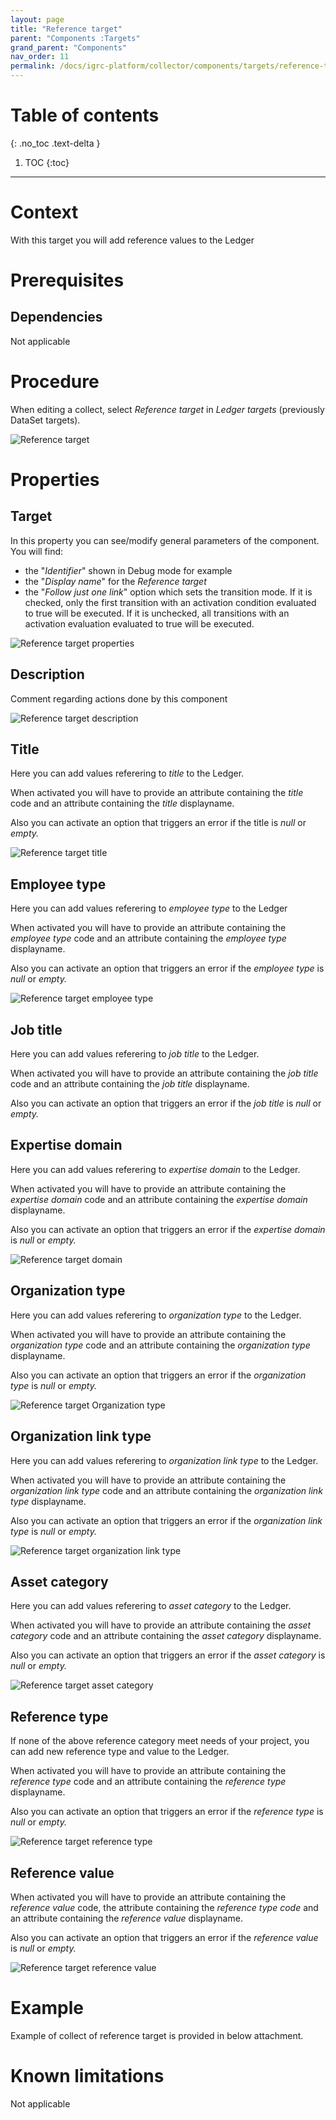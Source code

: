 ```yaml
---
layout: page
title: "Reference target"
parent: "Components :Targets"
grand_parent: "Components"
nav_order: 11
permalink: /docs/igrc-platform/collector/components/targets/reference-target/
---
```


# Table of contents
{: .no_toc .text-delta }

1. TOC
{:toc}
---

# Context

With this target you will add reference values to the Ledger

# Prerequisites

## Dependencies

Not applicable  

# Procedure

When editing a collect, select _Reference target_ in _Ledger targets_ (previously DataSet targets).  

![Reference target]({{site.baseurl}}/docs/igrc-platform/collector/components/targets/reference-target/images/reference-target.PNG "Reference target")

# Properties

## Target

In this property you can see/modify general parameters of the component. You will find:

- the "_Identifier_" shown in Debug mode for example
- the "_Display name_" for the _Reference target_  
- the "_Follow just one link_" option which sets the transition mode. If it is checked, only the first transition with an activation condition evaluated to true will be executed. If it is unchecked, all transitions with an activation evaluation evaluated to true will be executed.

![Reference target properties]({{site.baseurl}}/docs/igrc-platform/collector/components/targets/reference-target/images/reference-target_properties_target.PNG "Reference target properties")

## Description

Comment regarding actions done by this component

![Reference target description]({{site.baseurl}}/docs/igrc-platform/collector/components/targets/reference-target/images/reference-target_properties_description.PNG "Reference target description")

## Title

Here you can add values referering to _title_ to the Ledger.   

When activated you will have to provide an attribute containing the _title_ code and an attribute containing the _title_ displayname.   

Also you can activate an option that triggers an error if the title is _null_ or _empty._   

![Reference target title]({{site.baseurl}}/docs/igrc-platform/collector/components/targets/reference-target/images/reference-target_properties_title.PNG "Reference target title")

## Employee type

Here you can add values referering to _employee type_ to the Ledger   

When activated you will have to provide an attribute containing the _employee type_ code and an attribute containing the _employee type_ displayname.   

Also you can activate an option that triggers an error if the _employee type_ is _null_ or _empty._   

![Reference target  employee type]({{site.baseurl}}/docs/igrc-platform/collector/components/targets/reference-target/images/reference-target_properties_employee_type.PNG "Reference target employee type")

## Job title

Here you can add values referering to _job title_ to the Ledger.   

When activated you will have to provide an attribute containing the _job title_ code and an attribute containing the _job title_ displayname.   

Also you can activate an option that triggers an error if the _job title_ is _null_ or _empty._   

## Expertise domain

Here you can add values referering to _expertise domain_ to the Ledger.

When activated you will have to provide an attribute containing the _expertise domain_ code and an attribute containing the _expertise domain_ displayname.   

Also you can activate an option that triggers an error if the _expertise domain_ is _null_ or _empty._   

![Reference target domain]({{site.baseurl}}/docs/igrc-platform/collector/components/targets/reference-target/images/reference-target_properties_expertise_domain.PNG "Reference target domain")

## Organization type

Here you can add values referering to _organization type_ to the Ledger.   

When activated you will have to provide an attribute containing the _organization type_ code and an attribute containing the _organization type_ displayname.   

Also you can activate an option that triggers an error if the _organization type_ is _null_ or _empty._

![Reference target Organization type]({{site.baseurl}}/docs/igrc-platform/collector/components/targets/reference-target/images/reference-target_organization_type.PNG "Reference target Organization type")

## Organization link type

Here you can add values referering to _organization link type_ to the Ledger.

When activated you will have to provide an attribute containing the _organization link type_ code and an attribute containing the _organization link type_ displayname.   

Also you can activate an option that triggers an error if the _organization link type_ is _null_ or _empty._

![Reference target organization link type]({{site.baseurl}}/docs/igrc-platform/collector/components/targets/reference-target/images/reference-target_organization_link_type.PNG "Reference target organization link type")

## Asset category  

Here you can add values referering to _asset category_ to the Ledger.

When activated you will have to provide an attribute containing the _asset_ _category_ code and an attribute containing the _asset_ _category_ displayname.   

Also you can activate an option that triggers an error if the _asset_ _category_ is _null_ or _empty._   

![Reference target asset category]({{site.baseurl}}/docs/igrc-platform/collector/components/targets/reference-target/images/reference-target_properties_asset_category.PNG "Reference target asset category")

## Reference type

If none of the above reference category meet needs of your project, you can add new reference type and value to the Ledger.   

When activated you will have to provide an attribute containing the _reference type_ code and an attribute containing the _reference type_ displayname.   

Also you can activate an option that triggers an error if the _reference type_ is _null_ or _empty._   

![Reference target reference type]({{site.baseurl}}/docs/igrc-platform/collector/components/targets/reference-target/images/reference-target_properties_reference_type.PNG "Reference target reference type")

## Reference value

When activated you will have to provide an attribute containing the _reference value_ code, the attribute containing the _reference type code_ and an attribute containing the _reference value_ displayname.

Also you can activate an option that triggers an error if the _reference value_ is _null_ or _empty._    

![Reference target reference value]({{site.baseurl}}/docs/igrc-platform/collector/components/targets/reference-target/images/reference-target_properties_reference_value.PNG "Reference target reference value")

# Example

Example of collect of reference target is provided in below attachment.

# Known limitations

Not applicable  
